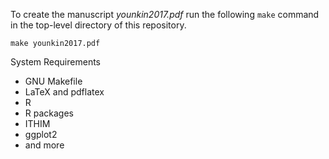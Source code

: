 To create the manuscript _younkin2017.pdf_ run the following `make`
command in the top-level directory of this repository.

```
make younkin2017.pdf
```

System Requirements
- GNU Makefile
- LaTeX and pdflatex
- R
- R packages
 - ITHIM
 - ggplot2
 - and more

